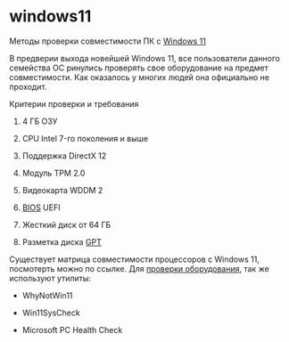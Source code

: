 # windows11

Методы проверки совместимости ПК с [Windows 11](http://pyatilistnik.org/windows-10/)

В предверии выхода новейшей Windows 11, все пользователи данного семейства ОС ринулись проверять свое оборудование на предмет совместимости. Как оказалось у многих людей она официально не проходит.



Критерии проверки и требования



1. 4 ГБ ОЗУ

2. CPU Intel 7-го поколения и выше

3. Поддержка DirectX 12

4. Модуль TPM 2.0

5. Видеокарта WDDM 2
6. [BIOS](http://pyatilistnik.org/how-to-recognize-bios-signals/) UEFI

7. Жесткий диск от 64 ГБ

8. Разметка диска [GPT](http://pyatilistnik.org/how-to-create-a-gpt-disk/)



Существует матрица совместимости процессоров с Windows 11, посмотерть можно по ссылке. Для [проверки оборудования](http://pyatilistnik.org/checking-your-computer-s-compatibility-with-windows-11/), так же используют утилиты:

* WhyNotWin11

* Win11SysCheck

* Microsoft PC Health Check

